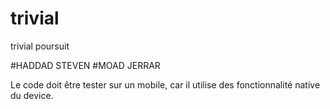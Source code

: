 # trivial
trivial poursuit

#HADDAD STEVEN
#MOAD JERRAR

Le code doit être tester sur un mobile, car il utilise des fonctionnalité native du device.
